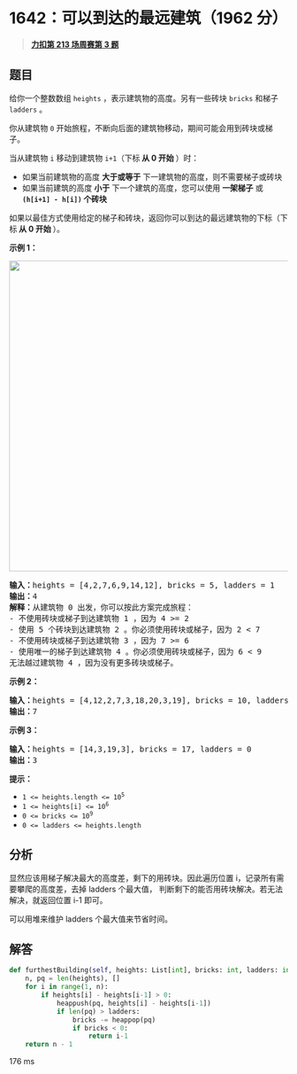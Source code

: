 # 1642：可以到达的最远建筑（1962 分）


> <u>**[力扣第 213 场周赛第 3 题](https://leetcode.cn/problems/furthest-building-you-can-reach/)**</u>

## 题目

<p>给你一个整数数组 <code>heights</code> ，表示建筑物的高度。另有一些砖块 <code>bricks</code> 和梯子 <code>ladders</code> 。</p>

<p>你从建筑物 <code>0</code> 开始旅程，不断向后面的建筑物移动，期间可能会用到砖块或梯子。</p>

<p>当从建筑物 <code>i</code> 移动到建筑物 <code>i+1</code>（下标<strong> 从 0 开始 </strong>）时：</p>

<ul>
<li>如果当前建筑物的高度 <strong>大于或等于</strong> 下一建筑物的高度，则不需要梯子或砖块</li>
<li>如果当前建筑的高度 <strong>小于</strong> 下一个建筑的高度，您可以使用 <strong>一架梯子</strong> 或 <strong><code>(h[i+1] - h[i])</code> 个砖块</strong></li>
</ul>
如果以最佳方式使用给定的梯子和砖块，返回你可以到达的最远建筑物的下标（下标<strong> 从 0 开始 </strong>）。



<p><strong>示例 1：</strong></p>
<img alt="" src="https://assets.leetcode-cn.com/aliyun-lc-upload/uploads/2020/10/31/q4.gif" style="width: 562px; height: 561px;" />
<pre>
<strong>输入：</strong>heights = [4,2,7,6,9,14,12], bricks = 5, ladders = 1
<strong>输出：</strong>4
<strong>解释：</strong>从建筑物 0 出发，你可以按此方案完成旅程：
- 不使用砖块或梯子到达建筑物 1 ，因为 4 >= 2
- 使用 5 个砖块到达建筑物 2 。你必须使用砖块或梯子，因为 2 < 7
- 不使用砖块或梯子到达建筑物 3 ，因为 7 >= 6
- 使用唯一的梯子到达建筑物 4 。你必须使用砖块或梯子，因为 6 < 9
无法越过建筑物 4 ，因为没有更多砖块或梯子。
</pre>

<p><strong>示例 2：</strong></p>

<pre>
<strong>输入：</strong>heights = [4,12,2,7,3,18,20,3,19], bricks = 10, ladders = 2
<strong>输出：</strong>7
</pre>

<p><strong>示例 3：</strong></p>

<pre>
<strong>输入：</strong>heights = [14,3,19,3], bricks = 17, ladders = 0
<strong>输出：</strong>3
</pre>



<p><strong>提示：</strong></p>

<ul>
<li><code>1 <= heights.length <= 10<sup>5</sup></code></li>
<li><code>1 <= heights[i] <= 10<sup>6</sup></code></li>
<li><code>0 <= bricks <= 10<sup>9</sup></code></li>
<li><code>0 <= ladders <= heights.length</code></li>
</ul>


## 分析

显然应该用梯子解决最大的高度差，剩下的用砖块。因此遍历位置 i，记录所有需要攀爬的高度差，去掉 ladders 个最大值，
判断剩下的能否用砖块解决。若无法解决，就返回位置 i-1 即可。

可以用堆来维护 ladders 个最大值来节省时间。

## 解答

```python
def furthestBuilding(self, heights: List[int], bricks: int, ladders: int) -> int:
	n, pq = len(heights), []
	for i in range(1, n):
		if heights[i] - heights[i-1] > 0:
			heappush(pq, heights[i] - heights[i-1])
			if len(pq) > ladders:
				bricks -= heappop(pq)
				if bricks < 0:
					return i-1
	return n - 1
```

176 ms


